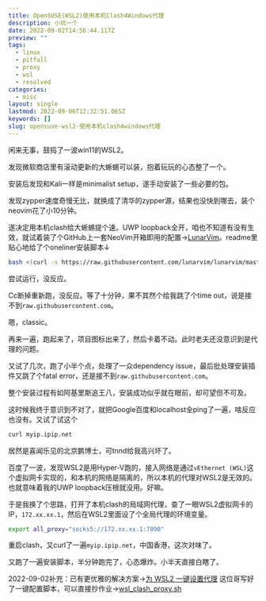 ```yaml
---
title: OpenSUSE(WSL2)使用本机Clash4Windows代理
description: 小坑一个
date: 2022-09-02T14:56:44.117Z
preview: ""
tags:
  - linux
  - pitfall
  - proxy
  - wsl
  - resolved
categories:
  - misc
layout: single
lastmod: 2022-09-06T12:32:51.065Z
keywords: []
slug: opensuse-wsl2-使用本机clash4windows代理
---
```

闲来无事，鼓捣了一波win11的WSL2。

发现微软商店里有滚动更新的大蜥蜴可以装，抱着玩玩的心态整了一个。

安装后发现和Kali一样是minimalist setup，遂手动安装了一些必要的包。

发现zypper速度奇慢无比，就换成了清华的zypper源，结果也没快到哪去，装个neovim花了小10分钟。

遂决定用本机clash给大蜥蜴提个速。UWP loopback全开，咱也不知道有没有生效，就试着装了个GitHub上一套NeoVim开箱即用的配置→[LunarVim](https://github.com/LunarVim/LunarVim)。readme里贴心地给了个oneliner安装脚本↓
```bash
bash <(curl -s https://raw.githubusercontent.com/lunarvim/lunarvim/master/utils/installer/install.sh) -y
```

尝试运行，没反应。

Cc断掉重新跑，没反应。等了十分钟，果不其然个给我跳了个time out，说是接不到`raw.githubusercontent.com`。

嗯，classic。

再来一遍，跑起来了，项目图标出来了，然后卡着不动。此时老夫还没意识到是代理的问题。

又试了几次，跑了小半个点，处理了一众dependency issue，最后批处理安装插件又跳了个fatal error，还是接不到`raw.githubusercontent.com`。

整个安装过程有如阿基里斯追王八，安装成功似乎就在眼前，却可望但不可及。

这时候我终于意识到不对了，就把Google百度和localhost全ping了一遍，啥反应也没有。又试了试这个
```bash
curl myip.ipip.net
```

居然是喜闻乐见的北京鹏博士，可tnnd给我高兴坏了。

百度了一波，发现WSL2是用Hyper-V跑的，接入网络是通过`vEthernet (WSL)`这个虚拟网卡实现的，和本机的网络是隔离的，所以本机的代理对WSL2是无效的。
也就意味着我的UWP loopback压根就没用。好嘛。

于是我换了个思路，打开了本机clash的局域网代理，查了一眼WSL2虚拟网卡的IP，`172.xx.xx.1`，然后在WSL2里面设了个全局代理的环境变量。
```bash
export all_proxy="socks5://172.xx.xx.1:7890"
```

重启clash，又curl了一遍`myip.ipip.net`，中国香港，这次对味了。

又跑了一遍安装脚本，半分钟跑完了，心态爆炸。小半天直接白瞎了。

2022-09-02补充：已有更优雅的解决方案→[为 WSL2 一键设置代理](https://zhuanlan.zhihu.com/p/153124468)
这位哥写好了一键配置脚本，可以直接抄作业→[wsl_clash_proxy.sh](https://gist.github.com/libChan/3a804a46b532cc326a2ee55b27e8ac19)